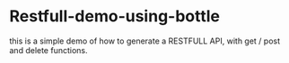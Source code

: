 # Restfull-demo-using-bottle
this is a simple demo of how to generate a RESTFULL API, with get / post and delete functions.
